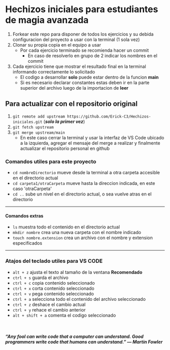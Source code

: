 # Hechizos iniciales para estudiantes de magia avanzada

1. Forkear este repo para disponer de todos los ejercicios y su debida configuracion del proyecto a usar con la terminal (1 sola vez)
2. Clonar su propia copia en el equipo a usar
    - Por cada ejercicio terminado se recomienda hacer un commit
        - En caso de resolverlo en grupo de 2 indicar los nombres en el commit
3. Cada ejercicio tiene que mostrar el resultado final en la terminal informando correctamente lo solicitado
    - El codigo a desarrollar **solo** puede estar dentro de la funcion **main**
    - Si es necesario declarar constantes estas deben ir en la parte superior del archivo luego de la importacion de **leer**
 
## Para actualizar con el repositorio original
1. `git remote add upstream https://github.com/Erick-C3/Hechizos-iniciales.git` (_**solo la primer vez**_)
1. `git fetch upstream`
1. `git merge upstream/main`
    - En este caso cerrar la terminal y usar la interfaz de VS Code ubicado a la izquierda, agregar el mensaje del merge a realizar y finalmente actualizar el repositorio personal en github

### Comandos utiles para este proyecto
- `cd nombreDirectorio` mueve desde la terminal a otra carpeta accesible en el directorio actual
- `cd carpeta1/otraCarpeta` mueve hasta la direccion indicada, en este caso 'otraCarpeta'
- `cd ..` sube un nivel en el directorio actual, o sea vuelve atras en el directorio
---
#### Comandos extras
- `ls` muestra todo el contenido en el directorio actual
- `mkdir nombre` crea una nueva carpeta con el nombre indicado
- `touch nombre.extension` crea un archivo con el nombre y extension especificados 
---
### Atajos del teclado utiles para VS CODE
- `alt + z` ajusta el texto al tamaño de la ventana **Recomendado**
- `ctrl + s` guarda el archivo
- `ctrl + c` copia contenido seleccionado
- `ctrl + x` corta contenido seleccionado
- `ctrl + v` pega contenido seleccionado
- `ctrl + a` selecciona todo el contenido del archivo seleccionado
- `ctrl + z` deshace el cambio actual
- `ctrl + y` rehace el cambio anterior
- `alt + shift + a` comenta el codigo seleccionado

<br>

#### _“Any fool can write code that a computer can understand. Good programmers write code that humans can understand.” — Martin Fowler_

